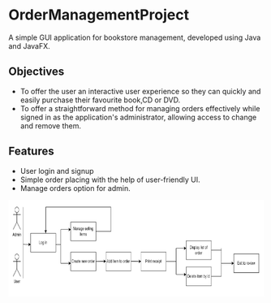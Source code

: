 # OrderManagementProject
A simple GUI application for bookstore management, developed using Java and JavaFX.

## Objectives
* To offer the user an interactive user experience so they can quickly and easily purchase their favourite book,CD or DVD.
* To offer a straightforward method for managing orders effectively while signed in as the application's administrator, allowing access to change and remove them.

## Features
* User login and signup
* Simple order placing with the help of user-friendly UI.
* Manage orders option for admin.

![](images/flowchart.png)
